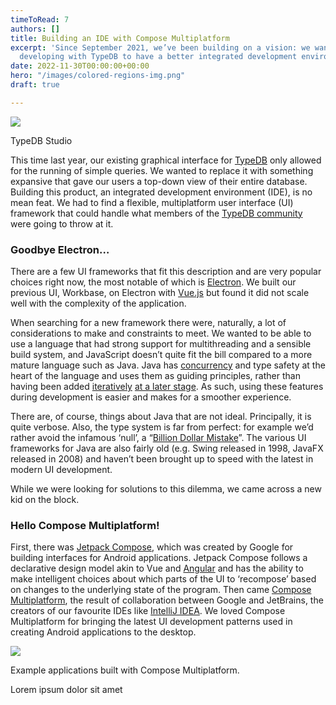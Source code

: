 ```yaml
---
timeToRead: 7
authors: []
title: Building an IDE with Compose Multiplatform
excerpt: 'Since September 2021, we’ve been building on a vision: we wanted people
  developing with TypeDB to have a better integrated development environment.'
date: 2022-11-30T00:00:00+00:00
hero: "/images/colored-regions-img.png"
draft: true

---
```

![](https://miro.medium.com/max/1400/1*a96KT0StOXkn7s8DcXfAdw.png)

TypeDB Studio

This time last year, our existing graphical interface for [TypeDB](https://github.com/vaticle/typedb) only allowed for the running of simple queries. We wanted to replace it with something expansive that gave our users a top-down view of their entire database. Building this product, an integrated development environment (IDE), is no mean feat. We had to find a flexible, multiplatform user interface (UI) framework that could handle what members of the [TypeDB community](https://vaticle.com/discord) were going to throw at it.

### Goodbye Electron…

There are a few UI frameworks that fit this description and are very popular choices right now, the most notable of which is [Electron](https://www.electronjs.org/). We built our previous UI, Workbase, on Electron with [Vue.js](https://vuejs.org/) but found it did not scale well with the complexity of the application.

When searching for a new framework there were, naturally, a lot of considerations to make and constraints to meet. We wanted to be able to use a language that had strong support for multithreading and a sensible build system, and JavaScript doesn’t quite fit the bill compared to a more mature language such as Java. Java has [concurrency](https://docs.oracle.com/en/java/javase/11/docs/api/java.base/java/util/concurrent/package-summary.html) and type safety at the heart of the language and uses them as guiding principles, rather than having been added [iteratively](https://nodejs.org/api/worker_threads.html) [at a later stage](https://www.typescriptlang.org/). As such, using these features during development is easier and makes for a smoother experience.

There are, of course, things about Java that are not ideal. Principally, it is quite verbose. Also, the type system is far from perfect: for example we’d rather avoid the infamous ‘null’, a “[Billion Dollar Mistake](https://www.infoq.com/presentations/Null-References-The-Billion-Dollar-Mistake-Tony-Hoare/)”. The various UI frameworks for Java are also fairly old (e.g. Swing released in 1998, JavaFX released in 2008) and haven’t been brought up to speed with the latest in modern UI development.

While we were looking for solutions to this dilemma, we came across a new kid on the block.

### Hello Compose Multiplatform!

First, there was [Jetpack Compose](https://developer.android.com/jetpack/compose), which was created by Google for building interfaces for Android applications. Jetpack Compose follows a declarative design model akin to Vue and [Angular](https://angular.io/) and has the ability to make intelligent choices about which parts of the UI to ‘recompose’ based on changes to the underlying state of the program. Then came [Compose Multiplatform](https://www.jetbrains.com/lp/compose-mpp/), the result of collaboration between Google and JetBrains, the creators of our favourite IDEs like [IntelliJ IDEA](https://www.jetbrains.com/idea/). We loved Compose Multiplatform for bringing the latest UI development patterns used in creating Android applications to the desktop.

![](https://miro.medium.com/max/1400/0*8-sH9Mgjv7MkNZvx.png)

Example applications built with Compose Multiplatform.

Lorem ipsum dolor sit amet